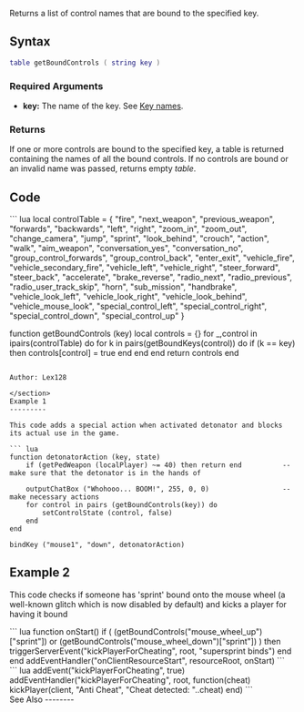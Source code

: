 <lowercasetitle></lowercasetitle>

Returns a list of control names that are bound to the specified key.

Syntax
------

``` lua
table getBoundControls ( string key )
```

### Required Arguments

-   **key:** The name of the key. See [Key names](/Key_names.md "wikilink").

### Returns

If one or more controls are bound to the specified key, a table is returned containing the names of all the bound controls. If no controls are bound or an invalid name was passed, returns empty *table*.

Code
----

<section name="Clientside script" class="client" show="true">
``` lua
local controlTable = { "fire", "next_weapon", "previous_weapon", "forwards", "backwards", "left", "right", "zoom_in", "zoom_out",
 "change_camera", "jump", "sprint", "look_behind", "crouch", "action", "walk", "aim_weapon", "conversation_yes", "conversation_no",
 "group_control_forwards", "group_control_back", "enter_exit", "vehicle_fire", "vehicle_secondary_fire", "vehicle_left", "vehicle_right",
 "steer_forward", "steer_back", "accelerate", "brake_reverse", "radio_next", "radio_previous", "radio_user_track_skip", "horn", "sub_mission",
 "handbrake", "vehicle_look_left", "vehicle_look_right", "vehicle_look_behind", "vehicle_mouse_look", "special_control_left", "special_control_right",
 "special_control_down", "special_control_up" }

function getBoundControls (key)
    local controls = {}
    for _,control in ipairs(controlTable) do
        for k in pairs(getBoundKeys(control)) do
            if (k == key) then
                controls[control] = true
            end
        end
    end
    return controls
end
```

Author: Lex128

</section>
Example 1
---------

This code adds a special action when activated detonator and blocks its actual use in the game.

``` lua
function detonatorAction (key, state)
    if (getPedWeapon (localPlayer) ~= 40) then return end          -- make sure that the detonator is in the hands of

    outputChatBox ("Whohooo... BOOM!", 255, 0, 0)                  -- make necessary actions
    for control in pairs (getBoundControls(key)) do
        setControlState (control, false)
    end
end

bindKey ("mouse1", "down", detonatorAction)
```

Example 2
---------

This code checks if someone has 'sprint' bound onto the mouse wheel (a well-known glitch which is now disabled by default) and kicks a player for having it bound

<section name="Clientside" class="client" show="true">
``` lua
function onStart()
    if ( (getBoundControls("mouse_wheel_up")["sprint"]) or (getBoundControls("mouse_wheel_down")["sprint"]) ) then
        triggerServerEvent("kickPlayerForCheating", root, "supersprint binds")
    end
end
addEventHandler("onClientResourceStart", resourceRoot, onStart)
```

</section>
<section name="Serverside" class="server" show="true">
``` lua
addEvent("kickPlayerForCheating", true)
addEventHandler("kickPlayerForCheating", root, function(cheat)
    kickPlayer(client, "Anti Cheat", "Cheat detected: "..cheat)
end)
```

</section>
See Also
--------
